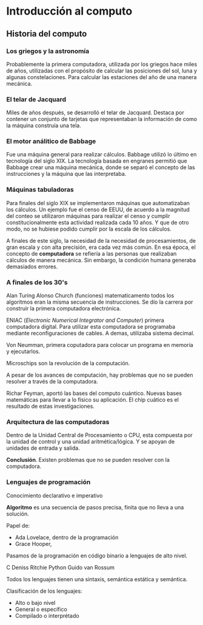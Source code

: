 # Introducción al computo

## Historia del computo

### Los griegos y la astronomía

Probablemente la primera computadora, utilizada por los griegos hace miles de años, utilizadas con el propósito de calcular las posiciones del sol, luna y algunas constelaciones. Para calcular las estaciones del año de una manera mecánica. 


### El telar de Jacquard

Miles de años después, se desarrolló el telar de Jacquard. Destaca por contener un conjunto de tarjetas que representaban la información de como la máquina construía una tela.


### El motor análitico de Babbage

Fue una máquina general para realizar cálculos. Babbage utilizó lo último en tecnología del siglo XIX. La tecnología basada en engranes permitió que Babbage crear una máquina mecánica, donde se separó el concepto de las instrucciones y la máquina que las interpretaba.


### Máquinas tabuladoras

Para finales del siglo XIX se implementaron máquinas que automatizaban los cálculos. Un ejemplo fue el censo de EEUU, de acuerdo a la magnitud del conteo se utilizaron máquinas para realizar el censo y cumplir constitucionalmente esta actividad realizada cada 10 años. Y que de otro modo, no se hubiese podido cumplir por la escala de los cálculos.

A finales de este siglo, la necesidad de la necesidad de procesamientos, de gran escala y con alta precisión, era cada vez más común. En esa época, el concepto de **computadora** se refiería a las personas que realizaban cálculos de manera mecánica. Sin embargo, la condición humana generaba demasiados errores.

### A finales de los 30's

Alan Turing Alonso Church (funciones) matematicamento todos los algoritmos eran la misma secuencia de instrucciones. Se dío la carrera por construir la primera computadora electrónica.

ENIAC (*Electronic Numerical Integrator and Computer*) primera computadora digital. Para utilizar esta computadora se programaba mediante reconfiguraciones  de cables. A demas, utilizaba sistema decimal.

Von Neumman, primera coputadora para colocar un programa en memoria y ejecutarlos.

Microschips son la revolución de la computación. 

A pesar de los avances de computación, hay problemas que no se pueden resolver a través de la computadora.

Richar Feyman, aportó las bases del computo cuántico. Nuevas bases matemáticas para llevar a lo físico su aplicación. El chip cuático es el resultado de estas investigaciones.

### Arquitectura de las computadoras

Dentro de la Unidad Central de Procesamiento o CPU, esta compuesta por la unidad de control y una unidad aritmética/lógica. Y se apoyan de unidades de entrada y salida.

**Conclusión**. Existen problemas que no se pueden resolver con la computadora.

### Lenguajes de programación 

Conocimiento declarativo e imperativo

**Algoritmo** es una secuencia de pasos precisa, finita que no lleva a una solución.

Papel de: 

- Ada Lovelace, dentro de la programación
- Grace Hooper, 

Pasamos de la programación en código binario a lenguajes de alto nivel.

C Deniss Ritchie
Python Guido van Rossum

Todos los lenguajes tienen una sintaxis, semántica estática y semántica.

Clasificación de los lenguajes:

- Alto o bajo nivel
- General o específico
- Compilado o interprétado
